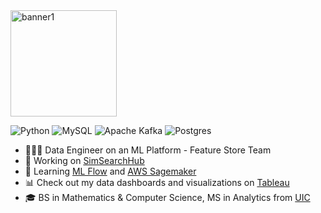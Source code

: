 <img src="https://github.com/sijiadisa/SimSearchHub/assets/62917984/e9f16da7-3114-4855-99f5-89a6e2f096bd" alt="banner1" height="170">

![Python](https://img.shields.io/badge/python-3670A0?style=for-the-badge&logo=python&logoColor=ffdd54)
![MySQL](https://img.shields.io/badge/mysql-4479A1.svg?style=for-the-badge&logo=mysql&logoColor=white)
![Apache Kafka](https://img.shields.io/badge/Apache%20Kafka-000?style=for-the-badge&logo=apachekafka)
![Postgres](https://img.shields.io/badge/postgres-%23316192.svg?style=for-the-badge&logo=postgresql&logoColor=white)
<!-- You can get the markdown links from here: https://github.com/Ileriayo/markdown-badges -->
<!-- You can get the github stats from here: https://github.com/anuraghazra/github-readme-stats -->
<!-- Simple Bio and Stats about me -->
- 👩🏿‍💻 Data Engineer on an ML Platform - Feature Store Team 
- 🔧 Working on [SimSearchHub](https://github.com/sijiadisa/SimSearchHub)
- 🌱 Learning [ML Flow](https://mlflow.org/) and [AWS Sagemaker](https://aws.amazon.com/sagemaker/)
-  📊 Check out my data dashboards and visualizations on [Tableau](https://public.tableau.com/app/profile/siji.adisa/vizzes)
- 🎓 BS in Mathematics & Computer Science, MS in Analytics from [UIC](https://www.uic.edu/)





